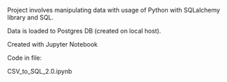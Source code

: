 Project involves manipulating data with usage of Python with SQLalchemy library and SQL. 

Data is loaded to Postgres DB (created on local host).

Created with Jupyter Notebook

Code in file:

CSV_to_SQL_2.0.ipynb
